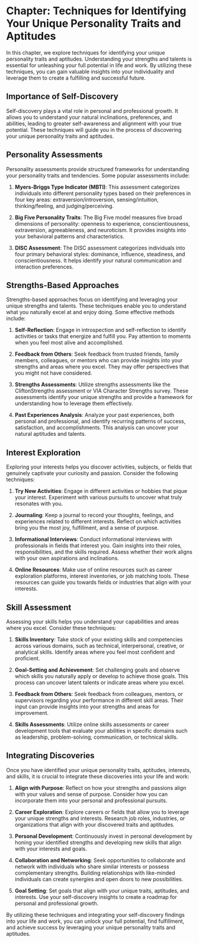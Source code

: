 Chapter: Techniques for Identifying Your Unique Personality Traits and Aptitudes
================================================================================

In this chapter, we explore techniques for identifying your unique personality traits and aptitudes. Understanding your strengths and talents is essential for unleashing your full potential in life and work. By utilizing these techniques, you can gain valuable insights into your individuality and leverage them to create a fulfilling and successful future.

Importance of Self-Discovery
----------------------------

Self-discovery plays a vital role in personal and professional growth. It allows you to understand your natural inclinations, preferences, and abilities, leading to greater self-awareness and alignment with your true potential. These techniques will guide you in the process of discovering your unique personality traits and aptitudes.

Personality Assessments
-----------------------

Personality assessments provide structured frameworks for understanding your personality traits and tendencies. Some popular assessments include:

1. **Myers-Briggs Type Indicator (MBTI)**: This assessment categorizes individuals into different personality types based on their preferences in four key areas: extraversion/introversion, sensing/intuition, thinking/feeling, and judging/perceiving.

2. **Big Five Personality Traits**: The Big Five model measures five broad dimensions of personality: openness to experience, conscientiousness, extraversion, agreeableness, and neuroticism. It provides insights into your behavioral patterns and characteristics.

3. **DISC Assessment**: The DISC assessment categorizes individuals into four primary behavioral styles: dominance, influence, steadiness, and conscientiousness. It helps identify your natural communication and interaction preferences.

Strengths-Based Approaches
--------------------------

Strengths-based approaches focus on identifying and leveraging your unique strengths and talents. These techniques enable you to understand what you naturally excel at and enjoy doing. Some effective methods include:

1. **Self-Reflection**: Engage in introspection and self-reflection to identify activities or tasks that energize and fulfill you. Pay attention to moments when you feel most alive and accomplished.

2. **Feedback from Others**: Seek feedback from trusted friends, family members, colleagues, or mentors who can provide insights into your strengths and areas where you excel. They may offer perspectives that you might not have considered.

3. **Strengths Assessments**: Utilize strengths assessments like the CliftonStrengths assessment or VIA Character Strengths survey. These assessments identify your unique strengths and provide a framework for understanding how to leverage them effectively.

4. **Past Experiences Analysis**: Analyze your past experiences, both personal and professional, and identify recurring patterns of success, satisfaction, and accomplishments. This analysis can uncover your natural aptitudes and talents.

Interest Exploration
--------------------

Exploring your interests helps you discover activities, subjects, or fields that genuinely captivate your curiosity and passion. Consider the following techniques:

1. **Try New Activities**: Engage in different activities or hobbies that pique your interest. Experiment with various pursuits to uncover what truly resonates with you.

2. **Journaling**: Keep a journal to record your thoughts, feelings, and experiences related to different interests. Reflect on which activities bring you the most joy, fulfillment, and a sense of purpose.

3. **Informational Interviews**: Conduct informational interviews with professionals in fields that interest you. Gain insights into their roles, responsibilities, and the skills required. Assess whether their work aligns with your own aspirations and inclinations.

4. **Online Resources**: Make use of online resources such as career exploration platforms, interest inventories, or job matching tools. These resources can guide you towards fields or industries that align with your interests.

Skill Assessment
----------------

Assessing your skills helps you understand your capabilities and areas where you excel. Consider these techniques:

1. **Skills Inventory**: Take stock of your existing skills and competencies across various domains, such as technical, interpersonal, creative, or analytical skills. Identify areas where you feel most confident and proficient.

2. **Goal-Setting and Achievement**: Set challenging goals and observe which skills you naturally apply or develop to achieve those goals. This process can uncover latent talents or indicate areas where you excel.

3. **Feedback from Others**: Seek feedback from colleagues, mentors, or supervisors regarding your performance in different skill areas. Their input can provide insights into your strengths and areas for improvement.

4. **Skills Assessments**: Utilize online skills assessments or career development tools that evaluate your abilities in specific domains such as leadership, problem-solving, communication, or technical skills.

Integrating Discoveries
-----------------------

Once you have identified your unique personality traits, aptitudes, interests, and skills, it is crucial to integrate these discoveries into your life and work:

1. **Align with Purpose**: Reflect on how your strengths and passions align with your values and sense of purpose. Consider how you can incorporate them into your personal and professional pursuits.

2. **Career Exploration**: Explore careers or fields that allow you to leverage your unique strengths and interests. Research job roles, industries, or organizations that align with your discovered traits and aptitudes.

3. **Personal Development**: Continuously invest in personal development by honing your identified strengths and developing new skills that align with your interests and goals.

4. **Collaboration and Networking**: Seek opportunities to collaborate and network with individuals who share similar interests or possess complementary strengths. Building relationships with like-minded individuals can create synergies and open doors to new possibilities.

5. **Goal Setting**: Set goals that align with your unique traits, aptitudes, and interests. Use your self-discovery insights to create a roadmap for personal and professional growth.

By utilizing these techniques and integrating your self-discovery findings into your life and work, you can unlock your full potential, find fulfillment, and achieve success by leveraging your unique personality traits and aptitudes.
